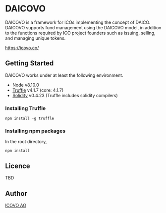 # DAICOVO

DAICOVO is a framework for ICOs implementing the concept of DAICO.
DAICOVO supports fund management using the DAICOVO model, in addition to the functions required by ICO project founders such as issuing, selling, and managing unique tokens.

https://icovo.co/

## Getting Started

DAICOVO works under at least the following environment.

- Node v8.10.0
- [Truffle](https://github.com/trufflesuite/truffle) v4.1.7 (core: 4.1.7)
- [Solidity](https://github.com/ethereum/solidity) v0.4.23 (Truffle includes solidity compilers)


### Installing Truffle

```
npm install -g truffle
```


### Installing npm packages

In the root directory,

```
npm install
```


## Licence
TBD

## Author
[ICOVO AG](https://icovo.co/)

